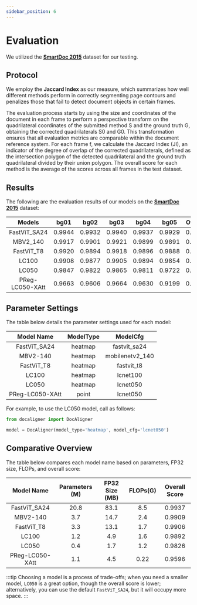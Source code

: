 ```yaml
---
sidebar_position: 6
---
```


# Evaluation

We utilized the [**SmartDoc 2015**](https://github.com/jchazalon/smartdoc15-ch1-dataset) dataset for our testing.

## Protocol

We employ the **Jaccard Index** as our measure, which summarizes how well different methods perform in correctly segmenting page contours and penalizes those that fail to detect document objects in certain frames.

The evaluation process starts by using the size and coordinates of the document in each frame to perform a perspective transform on the quadrilateral coordinates of the submitted method S and the ground truth G, obtaining the corrected quadrilaterals S0 and G0. This transformation ensures that all evaluation metrics are comparable within the document reference system. For each frame f, we calculate the Jaccard Index (JI), an indicator of the degree of overlap of the corrected quadrilaterals, defined as the intersection polygon of the detected quadrilateral and the ground truth quadrilateral divided by their union polygon. The overall score for each method is the average of the scores across all frames in the test dataset.

## Results

The following are the evaluation results of our models on the [**SmartDoc 2015**](https://github.com/jchazalon/smartdoc15-ch1-dataset) dataset:

|     Models      |  bg01  |  bg02  |  bg03  |  bg04  |  bg05  | Overall |
| :-------------: | :----: | :----: | :----: | :----: | :----: | :-----: |
|  FastViT_SA24   | 0.9944 | 0.9932 | 0.9940 | 0.9937 | 0.9929 | 0.9937  |
|    MBV2_140     | 0.9917 | 0.9901 | 0.9921 | 0.9899 | 0.9891 | 0.9909  |
|   FastViT_T8    | 0.9920 | 0.9894 | 0.9918 | 0.9896 | 0.9888 | 0.9906  |
|      LC100      | 0.9908 | 0.9877 | 0.9905 | 0.9894 | 0.9854 | 0.9892  |
|      LC050      | 0.9847 | 0.9822 | 0.9865 | 0.9811 | 0.9722 | 0.9826  |
| PReg-LC050-XAtt | 0.9663 | 0.9606 | 0.9664 | 0.9630 | 0.9199 | 0.9596  |

## Parameter Settings

The table below details the parameter settings used for each model:

|   Model Name    | ModelType |    ModelCfg     |
| :-------------: | :-------: | :-------------: |
|  FastViT_SA24   |  heatmap  |  fastvit_sa24   |
|    MBV2-140     |  heatmap  | mobilenetv2_140 |
|   FastViT_T8    |  heatmap  |   fastvit_t8    |
|      LC100      |  heatmap  |    lcnet100     |
|      LC050      |  heatmap  |    lcnet050     |
| PReg-LC050-XAtt |   point   |    lcnet050     |

For example, to use the LC050 model, call as follows:

```python
from docaligner import DocAligner

model = DocAligner(model_type='heatmap', model_cfg='lcnet050')
```

## Comparative Overview

The table below compares each model name based on parameters, FP32 size, FLOPs, and overall score:

|   Model Name    | Parameters (M) | FP32 Size (MB) | FLOPs(G) | Overall Score |
| :-------------: | :------------: | :------------: | :------: | :-----------: |
|  FastViT_SA24   |      20.8      |      83.1      |   8.5    |    0.9937     |
|    MBV2-140     |      3.7       |      14.7      |   2.4    |    0.9909     |
|   FastViT_T8    |      3.3       |      13.1      |   1.7    |    0.9906     |
|      LC100      |      1.2       |      4.9       |   1.6    |    0.9892     |
|      LC050      |      0.4       |      1.7       |   1.2    |    0.9826     |
| PReg-LC050-XAtt |      1.1       |      4.5       |   0.22   |    0.9596     |

:::tip
Choosing a model is a process of trade-offs; when you need a smaller model, `LC050` is a great option, though the overall score is lower; alternatively, you can use the default `FastViT_SA24`, but it will occupy more space.
:::
